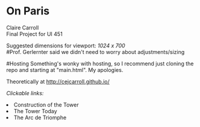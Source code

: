 # On Paris
Claire Carroll<br>
Final Project for UI 451

Suggested dimensions for viewport: *1024 x 700* <br>
  #Prof. Gerlernter said we didn't need to worry about adjustments/sizing
  
#Hosting
Something's wonky with hosting, so I recommend just cloning the repo and starting at "main.html". My apologies.

Theoretically at <a>http://cejcarroll.github.io/</a>
  
*Clickable links:*
  <li>Construction of the Tower
  <li>The Tower Today
  <li>The Arc de Triomphe
